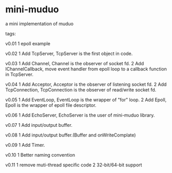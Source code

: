 mini-muduo
==========
a mini implementation of muduo

tags:

v0.01
1 epoll example

v0.02
1 Add TcpServer, TcpServer is the first object in code.

v0.03
1 Add Channel, Channel is the observer of socket fd.
2 Add IChannelCallback, move event handler from epoll loop to a callback function in TcpServer.

v0.04
1 Add Acceptor, Acceptor is the observer of listening socket fd.
2 Add TcpConnection, TcpConnection is the observer of read/write socket fd.

v0.05
1 Add EventLoop, EventLoop is the wrapper of "for" loop.
2 Add Epoll, Epoll is the wrapper of epoll file descriptor.

v0.06
1 Add EchoServer, EchoServer is the user of mini-muduo library.

v0.07
1 Add input/output buffer.

v0.08
1 Add input/output buffer.(Buffer and onWriteComplate)

v0.09
1 Add Timer.

v0.10
1 Better naming convention

v0.11
1 remove muti-thread specific code
2 32-bit/64-bit support

